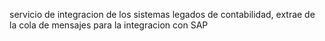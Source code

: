 servicio de integracion de los sistemas legados de contabilidad, extrae de la cola de mensajes para la integracion con SAP
